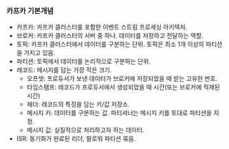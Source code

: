 ### 카프카 기본개념
* 카프카: 카프카 클러스터를 포함한 이벤트 스트림 프로세싱 아키텍처.
* 브로커: 카프카 클러스터의 서버 중 하나. 데이터를 저장하고 전달하는 역할.
* 토픽: 카프카 클러스터에서 데이터를 구분하는 단위. 토픽은 최소 1개 이상의 파티션을 가지고 있음.
* 파티션: 토픽에서 데이터를 논리적으로 구분하는 단위.
* 레코드: 메시지를 담는 가장 작은 크기.
  * 오프셋: 프로듀서가 보낸 데이터가 브로커에 저장되었을 때 받는 고유한 번호.
  * 타임스탬프: 레코드가 프로듀서에서 생성되었을 때 시간(또는 브로커에 적재된 시간)
  * 헤더: 레코드의 특징을 담는 키/값 저장소.
  * 메시지 키: 데이터를 구분하는 값. 파티셔너는 메시지 키를 토대로 파티션을 지정.
  * 메시지 값: 실질적으로 처리하고자 하는 데이터.
* ISR: 동기화가 완료된 리더, 팔로워 파티션 묶음.